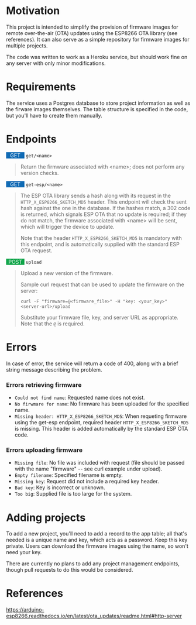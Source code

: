 # Motivation
This project is intended to simplify the provision of firmware images for remote over-the-air (OTA) updates using the ESP8266 OTA library (see references).  It can also serve as a simple repository for firmware images for multiple projects.

The code was written to work as a Heroku service, but should work fine on any server with only minor modifications.

# Requirements
The service uses a Postgres database to store project information as well as the firware images themselves.  The table structure is specified in the code, but you'll have to create them manually.

# Endpoints
<span style="background-color:#0f6ab4; width:50px; color: white; display: inline-block;    text-align: center;">GET</span> `get/<name>`
> Return the firmware associated with &lt;name>; does not perform any version checks.

<span style="background-color:#0f6ab4; width:50px; color: white; display: inline-block;    text-align: center;">GET</span> `get-esp/<name>`
> The ESP OTA library sends a hash along with its request in the `HTTP_X_ESP8266_SKETCH_MD5` header.  This endpoint will check the sent hash against the one in the database.  If the hashes match, a 302 code is returned, which signals ESP OTA that no update is required; if they do not match, the firmware associated with &lt;name> will be sent, which will trigger the device to update.
>
>Note that the header `HTTP_X_ESP8266_SKETCH_MD5` is mandatory with this endpoint, and is automatically supplied with the standard ESP OTA request.

<span style="background-color:#10a54a; width:50px; color: white; display: inline-block;    text-align: center;">POST</span> `upload`
> Upload a new version of the firmware.
>
> Sample curl request that can be used to update the firmware on the server:
>
> `curl -F "firmware=@<firmware_file>" -H "key: <your_key>" <server-url>/upload`
>
> Substitute your firmware file, key, and server URL as appropriate.  Note that the `@` is required.


# Errors
In case of error, the service will return a code of 400, along with a brief string message describing the problem.

### Errors retrieving firmware
- `Could not find name`: Requested name does not exist.
- `No firwmare for name`: No firmware has been uploaded for the specified name.
- `Missing header: HTTP_X_ESP8266_SKETCH_MD5`: When requeting firmware using the get-esp endpoint, required header `HTTP_X_ESP8266_SKETCH_MD5` is missing.  This header is added automatically by the standard ESP OTA code.

### Errors uploading firmware
- `Missing file`: No file was included with request (file should be passed with the name "firmware" -- see curl example under upload).
- `Empty filename`: Specified filename is empty.
- `Missing key`: Request did not include a required key header.
- `Bad key`: Key is incorrect or unknown.
- `Too big`: Supplied file is too large for the system.


# Adding projects
To add a new project, you'll need to add a record to the app table; all that's needed is a unique name and key, which acts as a password.  Keep this key private.  Users can download the firmware images using the name, so won't need your key.

There are currently no plans to add any project management endpoints, though pull requests to do this would be considered.


# References
https://arduino-esp8266.readthedocs.io/en/latest/ota_updates/readme.html#http-server
